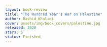 ```yaml
---
layout: book-review
title: "The Hundred Year's War on Palestine"
author: Rashid Khalidi
cover: assets/img/book_covers/palestine.jpg
released: 2020
stars: 5
status: Finished
---
```


